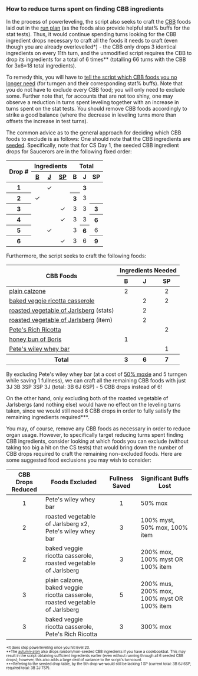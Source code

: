 ### How to reduce turns spent on finding CBB ingredients

In the process of powerleveling, the script also seeks to craft the [CBB](https://kol.coldfront.net/thekolwiki/index.php/Cookbookbat) foods laid out in the [run plan](https://github.com/Pantocyclus/InstantSCCS/blob/main/RUNPLAN.md) (as the foods also provide helpful stat% buffs for the stat tests). Thus, it would continue spending turns looking for the CBB ingredient drops necessary to craft all the foods it needs to craft (even though you are already overlevelled\*) - the CBB only drops 3 identical ingredients on every 11th turn, and the unmodified script requires the CBB to drop its ingredients for a total of 6 times\*\* (totalling 66 turns with the CBB for 3x6=18 total ingredients).<br/>

To remedy this, you will have to [tell the script which CBB foods you no longer need](https://github.com/Pantocyclus/InstantSCCS?tab=readme-ov-file#im-pretty-shiny---can-i-get-the-script-to-save-certain-resourcesorgans) (for turngen and their corresponding stat% buffs). Note that you do not have to exclude every CBB food; you will only need to exclude some. Further note that, for accounts that are not too shiny, one may observe a reduction in turns spent leveling together with an increase in turns spent on the stat tests. You should remove CBB foods accordingly to strike a good balance (where the decrease in leveling turns more than offsets the increase in test turns).<br/>

The common advice as to the general approach for deciding which CBB foods to exclude is as follows: One should note that the CBB ingredients are [seeded](https://docs.google.com/spreadsheets/d/10j0B1DTw64a-CaaBwMjiCJTTsGWOx0h4_KWpiAItB8s/edit). Specifically, note that for CS Day 1, the seeded CBB ingredient drops for Saucerors are in the following fixed order:<br/>

<table>
  <thead>
    <tr>
      <th rowspan="2">Drop #</th>
      <th colspan="3">Ingredients</th>
      <th colspan="3">Total</th>
    </tr>
    <tr>      
      <th><a href="https://kol.coldfront.net/thekolwiki/index.php/Yeast_of_Boris">B</th>
      <th><a href="https://kol.coldfront.net/thekolwiki/index.php/Vegetable_of_Jarlsberg">J</th>
      <th><a href="https://kol.coldfront.net/thekolwiki/index.php/St._Sneaky_Pete%27s_Whey">SP</th>
      <th>B</th>
      <th>J</th>
      <th>SP</th>
    </tr>
  </thead>
  <tbody>
    <tr>
      <th>1</th>
      <td align="center"></td>
      <td align="center">&#10003;</td>
      <td align="center"></td>
      <td align="center"></td>
      <th align="center">3</th>
      <td align="center"></td>
    </tr>
    <tr>
      <th>2</th>
      <td align="center">&#10003;</td>
      <td align="center"></td>
      <td align="center"></td>
      <th align="center">3</th>
      <td align="center">3</td>
      <td align="center"></td>
    </tr>
    <tr>
      <th>3</th>
      <td align="center"></td>
      <td align="center"></td>
      <td align="center">&#10003;</td>
      <td align="center">3</td>
      <td align="center">3</td>
      <th align="center">3</th>
    </tr>
    <tr>
      <th>4</th>
      <td align="center"></td>
      <td align="center"></td>
      <td align="center">&#10003;</td>
      <td align="center">3</td>
      <td align="center">3</td>
      <th align="center">6</th>
    </tr>
    <tr>
      <th>5</th>
      <td align="center"></td>
      <td align="center">&#10003;</td>
      <td align="center"></td>
      <td align="center">3</td>
      <th align="center">6</th>
      <td align="center">6</td>
    </tr>
    <tr>
      <th>6</th>
      <td align="center"></td>
      <td align="center"></td>
      <td align="center">&#10003;</td>
      <td align="center">3</td>
      <td align="center">6</td>
      <th align="center">9</th>
    </tr>
  </tbody>
</table>

Furthermore, the script seeks to craft the following foods:<br/>

<table>
  <thead>
    <tr>
      <th rowspan="2">CBB Foods</th>
      <th colspan="3">Ingredients Needed</th>
    </tr>
    <tr>      
      <th>B</th>
      <th>J</th>
      <th>SP</th>
    </tr>
  </thead>
  <tbody>    
    <tr>
      <td><a href="https://kol.coldfront.net/thekolwiki/index.php/Plain_calzone">plain calzone</a></td>
      <td align="center">2</td>
      <td align="center"></td>
      <td align="center">2</td>
    </tr>
    <tr>
      <td><a href="https://kol.coldfront.net/thekolwiki/index.php/Baked_veggie_ricotta_casserole">baked veggie ricotta casserole</a></td>
      <td align="center"></td>
      <td align="center">2</td>
      <td align="center">2</td>
    </tr>
    <tr>
      <td><a href="https://kol.coldfront.net/thekolwiki/index.php/Roasted_vegetable_of_Jarlsberg">roasted vegetable of Jarlsberg</a> (stats)</td>
      <td align="center"></td>
      <td align="center">2</td>
      <td align="center"></td>
    </tr>
    <tr>
      <td><a href="https://kol.coldfront.net/thekolwiki/index.php/Roasted_vegetable_of_Jarlsberg">roasted vegetable of Jarlsberg</a> (item)</td>
      <td align="center"></td>
      <td align="center">2</td>
      <td align="center"></td>
    </tr>
    <tr>
      <td><a href="https://kol.coldfront.net/thekolwiki/index.php/Pete%27s_rich_ricotta">Pete's Rich Ricotta</a></td>
      <td align="center"></td>
      <td align="center"></td>
      <td align="center">2</td>
    </tr>
    <tr>
      <td><a href="https://kol.coldfront.net/thekolwiki/index.php/Honey_bun_of_Boris">honey bun of Boris</a></td>
      <td align="center">1</td>
      <td align="center"></td>
      <td align="center"></td>
    </tr>
    <tr>
      <td><a href="https://kol.coldfront.net/thekolwiki/index.php/Pete%27s_wiley_whey_bar">Pete's wiley whey bar</a></td>
      <td align="center"></td>
      <td align="center"></td>
      <td align="center">1</td>
    </tr>
    <tr>
      <th>Total</th>
      <th>3</th>
      <th>6</th>
      <th>7</th>
    </tr>
  </tbody>
</table>

By excluding Pete's wiley whey bar (at a cost of [50% moxie](https://kol.coldfront.net/thekolwiki/index.php/Awfully_Wily) and 5 turngen while saving 1 fullness), we can craft all the remaining CBB foods with just 3J 3B 3SP 3SP 3J (total: 3B 6J 6SP) - 5 CBB drops instead of 6!<br/>

On the other hand, only excluding both of the roasted vegetable of Jarlsbergs (and nothing else) would have no effect on the leveling turns taken, since we would still need 6 CBB drops in order to fully satisfy the remaining ingredients required\*\*\*.<br/>

You may, of course, remove any CBB foods as necessary in order to reduce organ usage. However, to specifically target reducing turns spent finding CBB ingredients, consider looking at which foods you can exclude (without taking too big a hit on the CS tests) that would bring down the number of CBB drops required to craft the remaining non-excluded foods. Here are some suggested food exclusions you may wish to consider:<br/>

<table>
  <thead>   
    <tr>      
      <th>CBB Drops Reduced</th>
      <th>Foods Excluded</th>
      <th>Fullness Saved</th>
      <th>Significant Buffs Lost</th>
    </tr>
  </thead>
  <tbody>    
    <tr>
      <td align="center">1</td>
      <td>Pete's wiley whey bar</td>
      <td align="center">1</td>
      <td>50% mox</td>
    </tr>
    <tr>
      <td align="center">2</td>
      <td>roasted vegetable of Jarlsberg x2, Pete's wiley whey bar</td>
      <td align="center">3</td>
      <td>100% myst, 50% mox, 100% item</td>
    </tr>
    <tr>
      <td align="center">2</td>
      <td>baked veggie ricotta casserole, roasted vegetable of Jarlsberg</td>
      <td align="center">3</td>
      <td>200% mox, 100% myst OR 100% item</td>
    </tr>
    <tr>
      <td align="center">3</td>
      <td>plain calzone, baked veggie ricotta casserole, roasted vegetable of Jarlsberg</td>
      <td align="center">5</td>
      <td>200% mus, 200% mox, 100% myst OR 100% item</td>
    </tr>
    <tr>
      <td align="center">3</td>
      <td>baked veggie ricotta casserole, Pete's Rich Ricotta</td>
      <td align="center">3</td>
      <td>300% mox</td>
    </tr>
  </tbody>
</table>

<sub><sup>\*It does stop powerleveling once you hit level 20.</sub></sup><br/>
<sub><sup>\*\*The [autumn-aton](https://kol.coldfront.net/thekolwiki/index.php/Autumn-aton) also drops random/non-seeded CBB ingredients if you have a cookbookbat. This may result in the script obtaining sufficient ingredients earlier (even without running through all 6 seeded CBB drops); however, this also adds a large deal of variance to the script's turncount.</sub></sup><br/>
<sub><sup>\*\*\*Refering to the seeded drop table, by the 5th drop we would still be lacking 1 SP (current total: 3B 6J 6SP, required total: 3B 2J 7SP).</sub></sup><br/>
